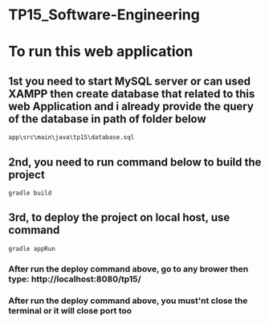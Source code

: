 # TP15_Software-Engineering

# To run this web application

## 1st you need to start MySQL server or can used XAMPP then create database that related to this web Application and i already provide the query of the database in path of folder below

```
app\src\main\java\tp15\database.sql
```

## 2nd, you need to run command below to build the project

```
gradle build
```

## 3rd, to deploy the project on local host, use command

```
gradle appRun
```
### After run the deploy command above, go to any brower then type: http://localhost:8080/tp15/
### After run the deploy command above, you must'nt close the terminal or it will close port too
